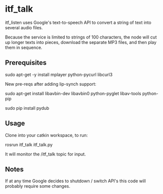 itf_talk
==========

itf_listen uses Google's text-to-speech API to convert a string of text into several audio files.

Because the service is limited to strings of 100 characters, the node will cut up longer texts into pieces, download the separate MP3 files, and then play them in sequence.

Prerequisites
-------------
sudo apt-get -y install mplayer python-pycurl libcurl3

New pre-reqs after adding lip-synch support:

sudo apt-get install libavbin-dev libavbin0 python-pyglet libav-tools python-pip

sudo pip install pydub

Usage
-----
Clone into your catkin workspace, to run:

rosrun itf_talk itf_talk.py

It will monitor the /itf_talk topic for input. 

Notes
-----
If at any time Google decides to shutdown / switch API's this code will probably require some changes.
